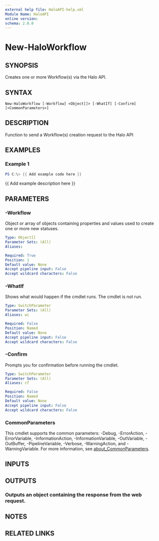 ```yaml
---
external help file: HaloAPI-help.xml
Module Name: HaloAPI
online version:
schema: 2.0.0
---
```


# New-HaloWorkflow

## SYNOPSIS
Creates one or more Workflow(s) via the Halo API.

## SYNTAX

```
New-HaloWorkflow [-Workflow] <Object[]> [-WhatIf] [-Confirm] [<CommonParameters>]
```

## DESCRIPTION
Function to send a Workflow(s) creation request to the Halo API

## EXAMPLES

### Example 1
```powershell
PS C:\> {{ Add example code here }}
```

{{ Add example description here }}

## PARAMETERS

### -Workflow
Object or array of objects containing properties and values used to create one or more new statuses.

```yaml
Type: Object[]
Parameter Sets: (All)
Aliases:

Required: True
Position: 1
Default value: None
Accept pipeline input: False
Accept wildcard characters: False
```

### -WhatIf
Shows what would happen if the cmdlet runs.
The cmdlet is not run.

```yaml
Type: SwitchParameter
Parameter Sets: (All)
Aliases: wi

Required: False
Position: Named
Default value: None
Accept pipeline input: False
Accept wildcard characters: False
```

### -Confirm
Prompts you for confirmation before running the cmdlet.

```yaml
Type: SwitchParameter
Parameter Sets: (All)
Aliases: cf

Required: False
Position: Named
Default value: None
Accept pipeline input: False
Accept wildcard characters: False
```

### CommonParameters
This cmdlet supports the common parameters: -Debug, -ErrorAction, -ErrorVariable, -InformationAction, -InformationVariable, -OutVariable, -OutBuffer, -PipelineVariable, -Verbose, -WarningAction, and -WarningVariable. For more information, see [about_CommonParameters](http://go.microsoft.com/fwlink/?LinkID=113216).

## INPUTS

## OUTPUTS

### Outputs an object containing the response from the web request.
## NOTES

## RELATED LINKS
